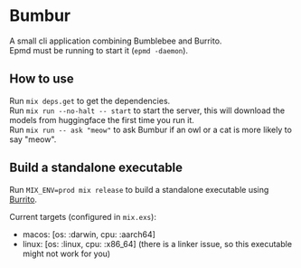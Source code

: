 # Bumbur

A small cli application combining Bumblebee and Burrito.  
Epmd must be running to start it (`epmd -daemon`).

## How to use

Run `mix deps.get` to get the dependencies.  
Run `mix run --no-halt -- start` to start the server, this will download the models from huggingface the first time you run it.  
Run `mix run -- ask "meow"` to ask Bumbur if an owl or a cat is more likely to say "meow".

## Build a standalone executable

Run `MIX_ENV=prod mix release` to build a standalone executable using [Burrito](https://hexdocs.pm/burrito/readme.html).

Current targets (configured in `mix.exs`):
  - macos: [os: :darwin, cpu: :aarch64]
  - linux: [os: :linux, cpu: :x86_64] (there is a linker issue, so this executable might not work for you)
